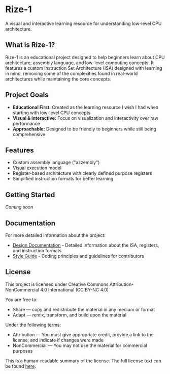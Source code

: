 # Rize-1

A visual and interactive learning resource for understanding low-level CPU architecture.

## What is Rize-1?

Rize-1 is an educational project designed to help beginners learn about CPU architecture, assembly language, and low-level computing concepts. It features a custom Instruction Set Architecture (ISA) designed with learning in mind, removing some of the complexities found in real-world architectures while maintaining the core concepts.

## Project Goals

- **Educational First:** Created as the learning resource I wish I had when starting with low-level CPU concepts
- **Visual & Interactive:** Focus on visualization and interactivity over raw performance
- **Approachable:** Designed to be friendly to beginners while still being comprehensive

## Features

- Custom assembly language ("azzembly")
- Visual execution model
- Register-based architecture with clearly defined purpose registers
- Simplified instruction formats for better learning

## Getting Started

*Coming soon*

## Documentation

For more detailed information about the project:
- [Design Documentation](DesignDoc.md) - Detailed information about the ISA, registers, and instruction formats
- [Style Guide](StyleGuide.md) - Coding principles and guidelines for contributors

## License

This project is licensed under Creative Commons Attribution-NonCommercial 4.0 International (CC BY-NC 4.0)

You are free to:
- Share — copy and redistribute the material in any medium or format
- Adapt — remix, transform, and build upon the material

Under the following terms:
- Attribution — You must give appropriate credit, provide a link to the license, and indicate if changes were made
- NonCommercial — You may not use the material for commercial purposes

This is a human-readable summary of the license. The full license text can be found [here](https://creativecommons.org/licenses/by-nc/4.0/legalcode).
